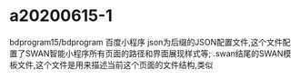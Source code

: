# a20200615-1
bdprogram15/bdprogram  百度小程序 json为后缀的JSON配置文件,这个文件配置了SWAN智能小程序所有页面的路径和界面展现样式等; .swan结尾的SWAN模板文件,这个文件是用来描述当前这个页面的文件结构,类似
